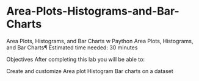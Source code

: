 # Area-Plots-Histograms-and-Bar-Charts
Area Plots, Histograms, and Bar Charts w Paython
Area Plots, Histograms, and Bar Charts¶
Estimated time needed: 30 minutes

Objectives
After completing this lab you will be able to:

Create and customize
Area plot
Histogram
Bar charts on a dataset

